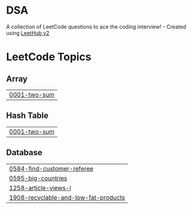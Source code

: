 # DSA
A collection of LeetCode questions to ace the coding interview! - Created using [LeetHub v2](https://github.com/arunbhardwaj/LeetHub-2.0)

<!---LeetCode Topics Start-->
# LeetCode Topics
## Array
|  |
| ------- |
| [0001-two-sum](https://github.com/KomalGoel18/DSA/tree/master/0001-two-sum) |
## Hash Table
|  |
| ------- |
| [0001-two-sum](https://github.com/KomalGoel18/DSA/tree/master/0001-two-sum) |
## Database
|  |
| ------- |
| [0584-find-customer-referee](https://github.com/KomalGoel18/DSA/tree/master/0584-find-customer-referee) |
| [0595-big-countries](https://github.com/KomalGoel18/DSA/tree/master/0595-big-countries) |
| [1258-article-views-i](https://github.com/KomalGoel18/DSA/tree/master/1258-article-views-i) |
| [1908-recyclable-and-low-fat-products](https://github.com/KomalGoel18/DSA/tree/master/1908-recyclable-and-low-fat-products) |
<!---LeetCode Topics End-->